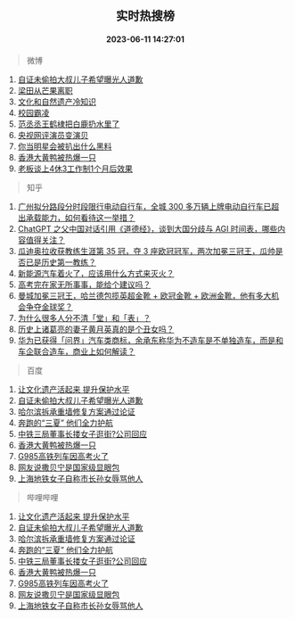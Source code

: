 <div align="center"><h2>实时热搜榜</h2><h4>2023-06-11 14:27:01</h4></div>

> 微博  

1. [自证未偷拍大叔儿子希望曝光人道歉](https://s.weibo.com/weibo?q=%23%E8%87%AA%E8%AF%81%E6%9C%AA%E5%81%B7%E6%8B%8D%E5%A4%A7%E5%8F%94%E5%84%BF%E5%AD%90%E5%B8%8C%E6%9C%9B%E6%9B%9D%E5%85%89%E4%BA%BA%E9%81%93%E6%AD%89%23&t=31&band_rank=1&Refer=top)<br />
2. [梁田从芒果离职](https://s.weibo.com/weibo?q=%23%E6%A2%81%E7%94%B0%E4%BB%8E%E8%8A%92%E6%9E%9C%E7%A6%BB%E8%81%8C%23&t=31&band_rank=2&Refer=top)<br />
3. [文化和自然遗产冷知识](https://s.weibo.com/weibo?q=%23%E6%96%87%E5%8C%96%E5%92%8C%E8%87%AA%E7%84%B6%E9%81%97%E4%BA%A7%E5%86%B7%E7%9F%A5%E8%AF%86%23&t=31&band_rank=3&Refer=top)<br />
4. [校园霸凌](https://s.weibo.com/weibo?q=%E6%A0%A1%E5%9B%AD%E9%9C%B8%E5%87%8C&t=31&band_rank=4&Refer=top)<br />
5. [范丞丞王鹤棣把白鹿扔水里了](https://s.weibo.com/weibo?q=%23%E8%8C%83%E4%B8%9E%E4%B8%9E%E7%8E%8B%E9%B9%A4%E6%A3%A3%E6%8A%8A%E7%99%BD%E9%B9%BF%E6%89%94%E6%B0%B4%E9%87%8C%E4%BA%86%23&t=31&band_rank=5&Refer=top)<br />
6. [央视网评演员变演贝](https://s.weibo.com/weibo?q=%23%E5%A4%AE%E8%A7%86%E7%BD%91%E8%AF%84%E6%BC%94%E5%91%98%E5%8F%98%E6%BC%94%E8%B4%9D%23&t=31&band_rank=6&Refer=top)<br />
7. [你当明星会被扒出什么黑料](https://s.weibo.com/weibo?q=%23%E4%BD%A0%E5%BD%93%E6%98%8E%E6%98%9F%E4%BC%9A%E8%A2%AB%E6%89%92%E5%87%BA%E4%BB%80%E4%B9%88%E9%BB%91%E6%96%99%23&t=31&band_rank=7&Refer=top)<br />
8. [香港大黄鸭被热爆一只](https://s.weibo.com/weibo?q=%23%E9%A6%99%E6%B8%AF%E5%A4%A7%E9%BB%84%E9%B8%AD%E8%A2%AB%E7%83%AD%E7%88%86%E4%B8%80%E5%8F%AA%23&t=31&band_rank=8&Refer=top)<br />
9. [老板谈上4休3工作制1个月后效果](https://s.weibo.com/weibo?q=%23%E8%80%81%E6%9D%BF%E8%B0%88%E4%B8%8A4%E4%BC%913%E5%B7%A5%E4%BD%9C%E5%88%B61%E4%B8%AA%E6%9C%88%E5%90%8E%E6%95%88%E6%9E%9C%23&t=31&band_rank=9&Refer=top)<br />

> 知乎  

1. [广州拟分路段分时段限行电动自行车，全城 300 多万辆上牌电动自行车已超出承载能力，如何看待这一举措？](https://www.zhihu.com/question/605885428)<br />
2. [ChatGPT 之父中国对话引用《道德经》，谈到大国分歧与 AGI 时间表，哪些内容值得关注？](https://www.zhihu.com/question/605868976)<br />
3. [瓜迪奥拉收获教练生涯第 35 冠，夺 3 座欧冠冠军，两次加冕三冠王，瓜帅是否已是历史第一教练？](https://www.zhihu.com/question/605975499)<br />
4. [新能源汽车着火了，应该用什么方式来灭火？](https://www.zhihu.com/question/604495331)<br />
5. [高考完在家无所事事，能给个建议吗？](https://www.zhihu.com/question/605517203)<br />
6. [曼城加冕三冠王，哈兰德包揽英超金靴 + 欧冠金靴 + 欧洲金靴，他有多大机会争夺金球奖？](https://www.zhihu.com/question/605975545)<br />
7. [为什么很多人分不清「堂」和「表」？](https://www.zhihu.com/question/62486075)<br />
8. [历史上诸葛亮的妻子黄月英真的是个丑女吗？](https://www.zhihu.com/question/604680673)<br />
9. [华为已获得「问界」汽车类商标，余承东称华为不造车是不单独造车，而是和车企联合造车，商业上如何解读？](https://www.zhihu.com/question/605886083)<br />

> 百度  

1. [让文化遗产活起来 提升保护水平](https://www.baidu.com/s?wd=%E8%AE%A9%E6%96%87%E5%8C%96%E9%81%97%E4%BA%A7%E6%B4%BB%E8%B5%B7%E6%9D%A5+%E6%8F%90%E5%8D%87%E4%BF%9D%E6%8A%A4%E6%B0%B4%E5%B9%B3&sa=fyb_news&rsv_dl=fyb_news)<br />
2. [自证未偷拍大叔儿子希望曝光人道歉](https://www.baidu.com/s?wd=%E8%87%AA%E8%AF%81%E6%9C%AA%E5%81%B7%E6%8B%8D%E5%A4%A7%E5%8F%94%E5%84%BF%E5%AD%90%E5%B8%8C%E6%9C%9B%E6%9B%9D%E5%85%89%E4%BA%BA%E9%81%93%E6%AD%89&sa=fyb_news&rsv_dl=fyb_news)<br />
3. [哈尔滨拆承重墙修复方案通过论证](https://www.baidu.com/s?wd=%E5%93%88%E5%B0%94%E6%BB%A8%E6%8B%86%E6%89%BF%E9%87%8D%E5%A2%99%E4%BF%AE%E5%A4%8D%E6%96%B9%E6%A1%88%E9%80%9A%E8%BF%87%E8%AE%BA%E8%AF%81&sa=fyb_news&rsv_dl=fyb_news)<br />
4. [奔跑的“三夏” 他们全力护航](https://www.baidu.com/s?wd=%E5%A5%94%E8%B7%91%E7%9A%84%E2%80%9C%E4%B8%89%E5%A4%8F%E2%80%9D+%E4%BB%96%E4%BB%AC%E5%85%A8%E5%8A%9B%E6%8A%A4%E8%88%AA&sa=fyb_news&rsv_dl=fyb_news)<br />
5. [中铁三局董事长搂女子逛街?公司回应](https://www.baidu.com/s?wd=%E4%B8%AD%E9%93%81%E4%B8%89%E5%B1%80%E8%91%A3%E4%BA%8B%E9%95%BF%E6%90%82%E5%A5%B3%E5%AD%90%E9%80%9B%E8%A1%97%3F%E5%85%AC%E5%8F%B8%E5%9B%9E%E5%BA%94&sa=fyb_news&rsv_dl=fyb_news)<br />
6. [香港大黄鸭被热爆一只](https://www.baidu.com/s?wd=%E9%A6%99%E6%B8%AF%E5%A4%A7%E9%BB%84%E9%B8%AD%E8%A2%AB%E7%83%AD%E7%88%86%E4%B8%80%E5%8F%AA&sa=fyb_news&rsv_dl=fyb_news)<br />
7. [G985高铁列车因高考火了](https://www.baidu.com/s?wd=G985%E9%AB%98%E9%93%81%E5%88%97%E8%BD%A6%E5%9B%A0%E9%AB%98%E8%80%83%E7%81%AB%E4%BA%86&sa=fyb_news&rsv_dl=fyb_news)<br />
8. [网友说撒贝宁是国家级显眼包](https://www.baidu.com/s?wd=%E7%BD%91%E5%8F%8B%E8%AF%B4%E6%92%92%E8%B4%9D%E5%AE%81%E6%98%AF%E5%9B%BD%E5%AE%B6%E7%BA%A7%E6%98%BE%E7%9C%BC%E5%8C%85&sa=fyb_news&rsv_dl=fyb_news)<br />
9. [上海地铁女子自称市长孙女辱骂他人](https://www.baidu.com/s?wd=%E4%B8%8A%E6%B5%B7%E5%9C%B0%E9%93%81%E5%A5%B3%E5%AD%90%E8%87%AA%E7%A7%B0%E5%B8%82%E9%95%BF%E5%AD%99%E5%A5%B3%E8%BE%B1%E9%AA%82%E4%BB%96%E4%BA%BA&sa=fyb_news&rsv_dl=fyb_news)<br />

> 哔哩哔哩  

1. [让文化遗产活起来 提升保护水平](https://www.baidu.com/s?wd=%E8%AE%A9%E6%96%87%E5%8C%96%E9%81%97%E4%BA%A7%E6%B4%BB%E8%B5%B7%E6%9D%A5+%E6%8F%90%E5%8D%87%E4%BF%9D%E6%8A%A4%E6%B0%B4%E5%B9%B3&sa=fyb_news&rsv_dl=fyb_news)<br />
2. [自证未偷拍大叔儿子希望曝光人道歉](https://www.baidu.com/s?wd=%E8%87%AA%E8%AF%81%E6%9C%AA%E5%81%B7%E6%8B%8D%E5%A4%A7%E5%8F%94%E5%84%BF%E5%AD%90%E5%B8%8C%E6%9C%9B%E6%9B%9D%E5%85%89%E4%BA%BA%E9%81%93%E6%AD%89&sa=fyb_news&rsv_dl=fyb_news)<br />
3. [哈尔滨拆承重墙修复方案通过论证](https://www.baidu.com/s?wd=%E5%93%88%E5%B0%94%E6%BB%A8%E6%8B%86%E6%89%BF%E9%87%8D%E5%A2%99%E4%BF%AE%E5%A4%8D%E6%96%B9%E6%A1%88%E9%80%9A%E8%BF%87%E8%AE%BA%E8%AF%81&sa=fyb_news&rsv_dl=fyb_news)<br />
4. [奔跑的“三夏” 他们全力护航](https://www.baidu.com/s?wd=%E5%A5%94%E8%B7%91%E7%9A%84%E2%80%9C%E4%B8%89%E5%A4%8F%E2%80%9D+%E4%BB%96%E4%BB%AC%E5%85%A8%E5%8A%9B%E6%8A%A4%E8%88%AA&sa=fyb_news&rsv_dl=fyb_news)<br />
5. [中铁三局董事长搂女子逛街?公司回应](https://www.baidu.com/s?wd=%E4%B8%AD%E9%93%81%E4%B8%89%E5%B1%80%E8%91%A3%E4%BA%8B%E9%95%BF%E6%90%82%E5%A5%B3%E5%AD%90%E9%80%9B%E8%A1%97%3F%E5%85%AC%E5%8F%B8%E5%9B%9E%E5%BA%94&sa=fyb_news&rsv_dl=fyb_news)<br />
6. [香港大黄鸭被热爆一只](https://www.baidu.com/s?wd=%E9%A6%99%E6%B8%AF%E5%A4%A7%E9%BB%84%E9%B8%AD%E8%A2%AB%E7%83%AD%E7%88%86%E4%B8%80%E5%8F%AA&sa=fyb_news&rsv_dl=fyb_news)<br />
7. [G985高铁列车因高考火了](https://www.baidu.com/s?wd=G985%E9%AB%98%E9%93%81%E5%88%97%E8%BD%A6%E5%9B%A0%E9%AB%98%E8%80%83%E7%81%AB%E4%BA%86&sa=fyb_news&rsv_dl=fyb_news)<br />
8. [网友说撒贝宁是国家级显眼包](https://www.baidu.com/s?wd=%E7%BD%91%E5%8F%8B%E8%AF%B4%E6%92%92%E8%B4%9D%E5%AE%81%E6%98%AF%E5%9B%BD%E5%AE%B6%E7%BA%A7%E6%98%BE%E7%9C%BC%E5%8C%85&sa=fyb_news&rsv_dl=fyb_news)<br />
9. [上海地铁女子自称市长孙女辱骂他人](https://www.baidu.com/s?wd=%E4%B8%8A%E6%B5%B7%E5%9C%B0%E9%93%81%E5%A5%B3%E5%AD%90%E8%87%AA%E7%A7%B0%E5%B8%82%E9%95%BF%E5%AD%99%E5%A5%B3%E8%BE%B1%E9%AA%82%E4%BB%96%E4%BA%BA&sa=fyb_news&rsv_dl=fyb_news)<br />

